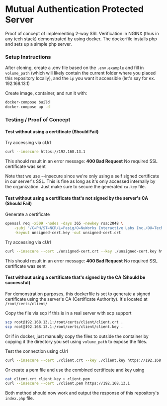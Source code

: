 # Mutual Authentication Protected Server
Proof of concept of implementing 2-way SSL Verification in NGINX (thus in any tech stack) demonstrated by using docker.
The dockerfile installs php and sets up a simple php server.

### Setup Instructions

After cloning, create a .env file based on the ``.env.example`` and fill in ``volume_path`` (which will likely contain the current folder where you placed this repository locally), and the ``ip`` you want it accessible (let's say for ex. 192.168.13.1)

Create image, container, and run it with:
```bash
docker-compose build
docker-compose up -d
```

### Testing / Proof of Concept

#### Test without using a certificate (Should Fail)

Try accessing via cUrl
```bash
curl --insecure https://192.168.13.1
```

This should result in an error message:
__400 Bad Request__
No required SSL certificate was sent

Note that we use --insecure since we're only using a self signed certificate in our server's SSL. This is fine as long as it's only accessed internally by the organization. Just make sure to secure the generated ``ca.key`` file.

#### Test without using a certificate that's not signed by the server's CA (Should Fail)

Generate a certificate
```bash
openssl req -x509 -nodes -days 365 -newkey rsa:2048 \
	-subj "/C=PH/ST=NCR/L=Pasig/O=NuWorks Interactive Labs Inc./OU=Tech Dept./CN=Unsigned Cert" \
	-keyout unsigned-cert.key -out unsigned-cert.crt
```

Try accessing via cUrl

```bash
curl --insecure --cert ./unsigned-cert.crt --key ./unsigned-cert.key https://192.168.13.1
```

This should result in an error message:
__400 Bad Request__
No required SSL certificate was sent

#### Test without using a certificate that's signed by the CA (Should be successful)

For demonstration purposes, this dockerfile is set to generate a signed certificate using the server's CA (Certificate Authority). It's located at ``/root/certs/client/``

Copy the file via scp if this is in a real server with scp support
```bash
scp root@192.168.13.1:/root/certs/client/client.crt .
scp root@192.168.13.1:/root/certs/client/client.key .
```

Or if in docker, just manually copy the files to outside the container by copying it the directory you set using ``volume_path`` to expose the files.

Test the connection using cUrl

```bash
curl --insecure --cert ./client.crt --key ./client.key https://192.168.13.1
```

Or create a pem file and use the combined certificate and key using

```bash
cat client.crt client.key > client.pem
curl --insecure --cert ./client.pem https://192.168.13.1
```

Both method should now work and output the response of this repository's ``index.php`` file.
